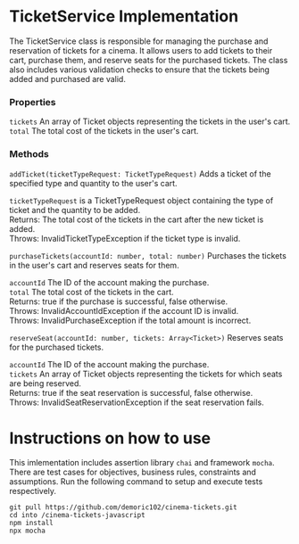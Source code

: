
# TicketService Implementation
The TicketService class is responsible for managing the purchase and reservation of tickets for a cinema. It allows users to add tickets to their cart, purchase them, and reserve seats for the purchased tickets. The class also includes various validation checks to ensure that the tickets being added and purchased are valid.

### Properties
`tickets` An array of Ticket objects representing the tickets in the user's cart.<br/>
`total` The total cost of the tickets in the user's cart.

### Methods
`addTicket(ticketTypeRequest: TicketTypeRequest)`
Adds a ticket of the specified type and quantity to the user's cart.

`ticketTypeRequest` is a TicketTypeRequest object containing the type of ticket and the quantity to be added.<br/>
Returns: The total cost of the tickets in the cart after the new ticket is added.<br/>
Throws: InvalidTicketTypeException if the ticket type is invalid.

`purchaseTickets(accountId: number, total: number)`
Purchases the tickets in the user's cart and reserves seats for them.

`accountId` The ID of the account making the purchase.<br/>
`total` The total cost of the tickets in the cart.<br/>
Returns: true if the purchase is successful, false otherwise.<br/>
Throws: InvalidAccountIdException if the account ID is invalid.<br/>
Throws: InvalidPurchaseException if the total amount is incorrect.

`reserveSeat(accountId: number, tickets: Array<Ticket>)`
Reserves seats for the purchased tickets.

`accountId` The ID of the account making the purchase.<br/>
`tickets` An array of Ticket objects representing the tickets for which seats are being reserved.<br/>
Returns: true if the seat reservation is successful, false otherwise.<br/>
Throws: InvalidSeatReservationException if the seat reservation fails.

# Instructions on how to use
This imlementation includes assertion library `chai` and framework `mocha`. There are test cases for objectives, business rules, constraints and assumptions. Run the following command to setup and execute tests respectively.

```
git pull https://github.com/demoric102/cinema-tickets.git
cd into /cinema-tickets-javascript
npm install
npx mocha
```
